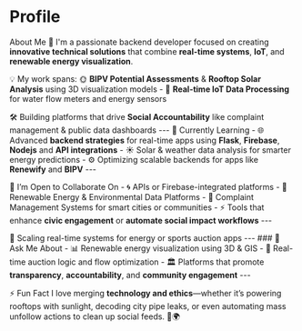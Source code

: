 # Profile
About Me 🔧 
I'm a passionate backend developer focused on creating **innovative technical solutions** that combine **real-time systems**, **IoT**, and **renewable energy visualization**.

💡 My work spans: 
🌞 **BIPV Potential Assessments** & **Rooftop Solar Analysis** using 3D visualization models - 📡 **Real-time IoT Data Processing** for water flow meters and energy sensors 

🛠️ Building platforms that drive **Social Accountability** like complaint management & public data dashboards --- 
🧠 Currently Learning - 🌐 Advanced **backend strategies** for real-time apps using **Flask**, **Firebase**, **Nodejs** and **API integrations** - ☀️ Solar & weather data analysis for smarter energy predictions - ⚙️ Optimizing scalable backends for apps like **Renewify** and **BIPV** --- 

🤝 I’m Open to Collaborate On - 🌀 APIs or Firebase-integrated platforms - 🔋 Renewable Energy & Environmental Data Platforms - 📱 Complaint Management Systems for smart cities or communities - ⚡ Tools that enhance **civic engagement** or **automate social impact workflows** --- 

🧠 Scaling real-time systems for energy or sports auction apps --- ### 💬 Ask Me About - 📊 Renewable energy visualization using 3D & GIS - 🧮 Real-time auction logic and flow optimization - 🏛️ Platforms that promote **transparency**, **accountability**, and **community engagement** --- 

⚡ Fun Fact I love merging **technology and ethics**—whether it’s powering rooftops with sunlight, decoding city pipe leaks, or even automating mass unfollow actions to clean up social feeds. 👊🌍 
